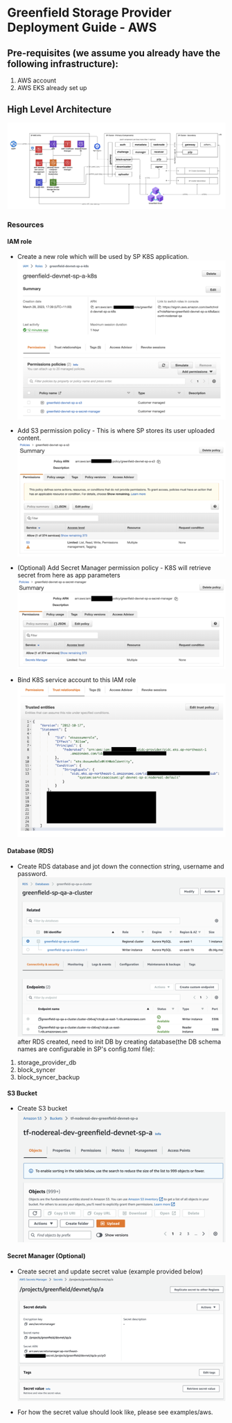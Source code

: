 Greenfield Storage Provider Deployment Guide - AWS
==================================================

## Pre-requisites (we assume you already have the following infrastructure):
1. AWS account
2. AWS EKS already set up


## High Level Architecture
![1](imgs/aws-infra-app-component.png "AWS Infra and SP Components")


### Resources
#### IAM role

* Create a new role which will be used by SP K8S application.
![1](imgs/iam-k8s-role.png "IAM Role")

* Add S3 permission policy - This is where SP stores its user uploaded content.
![2](imgs/iam-k8s-role-s3.png "IAM Role S3")

* (Optional) Add Secret Manager permission policy - K8S will retrieve secret from here as app parameters
![3](imgs/iam-k8s-role-sm.png "IAM Role Secret Manager")

* Bind K8S service account to this IAM role
![4](imgs/iam-k8s-role-trust-relationship.png "IAM Role Trust Relationship")


#### Database (RDS)

* Create RDS database and jot down the connection string, username and password.
![5](imgs/rds.png)
after RDS created, need to init DB by creating database(the DB schema names are configurable in SP's config.toml file):
1. storage_provider_db
2. block_syncer
3. block_syncer_backup


#### S3 Bucket

* Create S3 bucket
![6](imgs/s3.png)


#### Secret Manager (Optional)

* Create secret and update secret value (example provided below)
![7](imgs/secret-manager.png)

* For how the secret value should look like, please see examples/aws.

